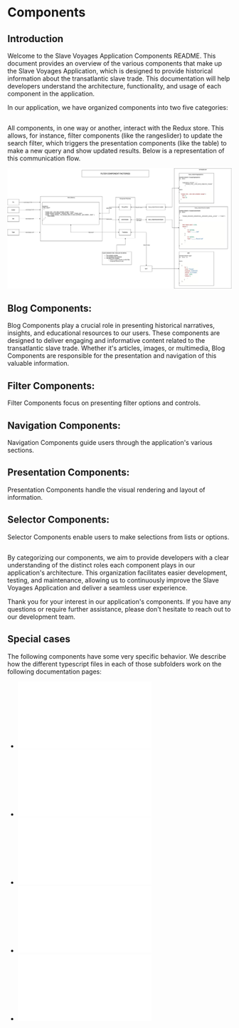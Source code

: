 # Components

## Introduction

Welcome to the Slave Voyages Application Components README. This document provides an overview of the various components that make up the Slave Voyages Application, which is designed to provide historical information about the transatlantic slave trade. This documentation will help developers understand the architecture, functionality, and usage of each component in the application.

In our application, we have organized components into two five categories:

##

All components, in one way or another, interact with the Redux store. This allows, for instance, filter components (like the rangeslider) to update the search filter, which triggers the presentation components (like the table) to make a new query and show updated results. Below is a representation of this communication flow.

![filtercomponentfactory](../assets/filtercomponentfactory.jpg)

## Blog Components:

Blog Components play a crucial role in presenting historical narratives, insights, and educational resources to our users. These components are designed to deliver engaging and informative content related to the transatlantic slave trade. Whether it's articles, images, or multimedia, Blog Components are responsible for the presentation and navigation of this valuable information.

##

## Filter Components:

Filter Components focus on presenting filter options and controls.

##

## Navigation Components:

Navigation Components guide users through the application's various sections.

##

## Presentation Components:

Presentation Components handle the visual rendering and layout of information.

##

## Selector Components:

Selector Components enable users to make selections from lists or options.

##

By categorizing our components, we aim to provide developers with a clear understanding of the distinct roles each component plays in our application's architecture. This organization facilitates easier development, testing, and maintenance, allowing us to continuously improve the Slave Voyages Application and deliver a seamless user experience.

Thank you for your interest in our application's components. If you have any questions or require further assistance, please don't hesitate to reach out to our development team.

## Special cases

The following components have some very specific behavior. We describe how the different typescript files in each of those subfolders work on the following documentation pages:

- ![Blog Components](./BlogComponents/modules.md)
- ![Filter Component Factories](./FilterComponents/modules.md)
- ![Navigation Components](./NavigationComponents/modules.md)
- ![Presentation Components](./PresentationComponents/modules.md)
- ![Selector Components](./SelectorComponents/modules.md)

